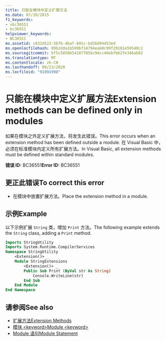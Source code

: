 ```yaml
---
title: 只能在模块中定义扩展方法
ms.date: 07/20/2015
f1_keywords:
- vbc36551
- bc36551
helpviewer_keywords:
- BC36551
ms.assetid: c832d523-5bf6-4baf-b91c-bd26d94453ed
ms.openlocfilehash: 89b2dda1b599bf14794eab0c99f29181e59540c2
ms.sourcegitcommit: bf5c5850654187705bc94cc40ebfb62fe346ab02
ms.translationtype: MT
ms.contentlocale: zh-CN
ms.lasthandoff: 09/23/2020
ms.locfileid: "91091998"
---
```

# <a name="extension-methods-can-be-defined-only-in-modules"></a><span data-ttu-id="e0c25-102">只能在模块中定义扩展方法</span><span class="sxs-lookup"><span data-stu-id="e0c25-102">Extension methods can be defined only in modules</span></span>

<span data-ttu-id="e0c25-103">如果在模块之外定义扩展方法，将发生此错误。</span><span class="sxs-lookup"><span data-stu-id="e0c25-103">This error occurs when an extension method has been defined outside a module.</span></span> <span data-ttu-id="e0c25-104">在 Visual Basic 中，必须在标准模块内定义所有扩展方法。</span><span class="sxs-lookup"><span data-stu-id="e0c25-104">In Visual Basic, all extension methods must be defined within standard modules.</span></span>  
  
 <span data-ttu-id="e0c25-105">**错误 ID:** BC36551</span><span class="sxs-lookup"><span data-stu-id="e0c25-105">**Error ID:** BC36551</span></span>  
  
## <a name="to-correct-this-error"></a><span data-ttu-id="e0c25-106">更正此错误</span><span class="sxs-lookup"><span data-stu-id="e0c25-106">To correct this error</span></span>  
  
- <span data-ttu-id="e0c25-107">在模块中放置扩展方法。</span><span class="sxs-lookup"><span data-stu-id="e0c25-107">Place the extension method in a module.</span></span>  
  
## <a name="example"></a><span data-ttu-id="e0c25-108">示例</span><span class="sxs-lookup"><span data-stu-id="e0c25-108">Example</span></span>  

 <span data-ttu-id="e0c25-109">以下示例扩展 `String` 类，增加 `Print` 方法。</span><span class="sxs-lookup"><span data-stu-id="e0c25-109">The following example extends the `String` class, adding a `Print` method.</span></span>  
  
```vb  
Imports StringUtility  
Imports System.Runtime.CompilerServices  
Namespace StringUtility  
    <Extension()> _  
    Module StringExtensions  
        <Extension()> _  
        Public Sub Print (ByVal str As String)  
            Console.WriteLine(str)  
        End Sub  
    End Module  
End Namespace  
```  
  
## <a name="see-also"></a><span data-ttu-id="e0c25-110">请参阅</span><span class="sxs-lookup"><span data-stu-id="e0c25-110">See also</span></span>

- [<span data-ttu-id="e0c25-111">扩展方法</span><span class="sxs-lookup"><span data-stu-id="e0c25-111">Extension Methods</span></span>](../programming-guide/language-features/procedures/extension-methods.md)
- [<span data-ttu-id="e0c25-112">模块 \<keyword></span><span class="sxs-lookup"><span data-stu-id="e0c25-112">Module \<keyword></span></span>](../language-reference/modifiers/module-keyword.md)
- [<span data-ttu-id="e0c25-113">Module 语句</span><span class="sxs-lookup"><span data-stu-id="e0c25-113">Module Statement</span></span>](../language-reference/statements/module-statement.md)
